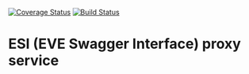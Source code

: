 [![Coverage Status](https://coveralls.io/repos/github/chremoas/esi-srv/badge.svg?branch=master)](https://coveralls.io/github/chremoas/esi-srv?branch=master)
[![Build Status](https://travis-ci.org/chremoas/esi-srv.svg?branch=master)](https://travis-ci.org/chremoas/esi-srv)

# ESI (EVE Swagger Interface) proxy service

